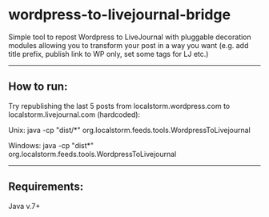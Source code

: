 wordpress-to-livejournal-bridge
===============================

Simple tool to repost Wordpress to LiveJournal with pluggable decoration modules allowing you to transform your post in a way you want (e.g. add title prefix, publish link to WP only, set some tags for LJ etc.)

-----------------------------------------------
How to run:
-----------------------------------------------

Try republishing the last 5 posts from localstorm.wordpress.com to localstorm.livejournal.com (hardcoded):

Unix:
java -cp "dist/*" org.localstorm.feeds.tools.WordpressToLivejournal <lj-user> <lj-password>

Windows:
java -cp "dist\*" org.localstorm.feeds.tools.WordpressToLivejournal <lj-user> <lj-password>

-----------------------------------------------
Requirements:
-----------------------------------------------
Java v.7+